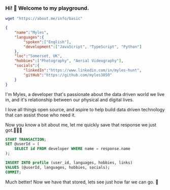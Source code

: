 ### Hi! 👋 Welcome to my playground.

```bash
wget "https://about.me/info/basic"
```
```json
{
	"name":"Myles",
	"languages":{
		"spoken":["English"],
		"development":["JavaScript", "TypeScript", "Python"]
	},
	"loc":"Somerset, UK",
	"hobbies":["Photography", "Aerial Videography"],
	"socials":{
		"linkedIn":"https://www.linkedin.com/in/myles-hunt",
		"gitHub":"https://github.com/myles3850"
	}
}
```
I'm Myles, a developer that's passionate about the data driven world we live in, and it's relationship between our physical and digital lives.

I love all things open source, and aspire to help build data driven technology that can assist those who need it.

Now you know a bit about me, let me quickly save that response we just got.👨🏽‍💻

```sql
START TRANSACTION;
SET @userId = (
	SELECT id FROM developer WHERE name = response.name
);

INSERT INTO profile (user_id, languages, hobbies, links) 
VALUES (@userId, languages, hobbies, socials);
COMMIT;
```
Much better! Now we have that stored, lets see just how far we can go. 🛫
<!--
**myles3850/myles3850** is a ✨ _special_ ✨ repository because its `README.md` (this file) appears on your GitHub profile.

Here are some ideas to get you started:

- 🔭 I’m currently working on ...
- 🌱 I’m currently learning ...
- 👯 I’m looking to collaborate on ...
- 🤔 I’m looking for help with ...
- 💬 Ask me about ...
- 📫 How to reach me: ...
- 😄 Pronouns: ...
- ⚡ Fun fact: ...

*** 87%
-->
